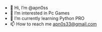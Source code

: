 - 👋 Hi, I’m @apn0ss
- 👀 I’m interested in Pc Games
- 🌱 I’m currently learning Python PRO
- 📫 How to reach me apn0s33@gmail.com

<!---
apn0ss/apn0ss is a ✨ special ✨ repository because its `README.md` (this file) appears on your GitHub profile.
You can click the Preview link to take a look at your changes.
--->
